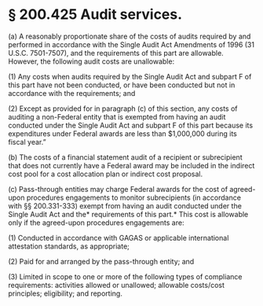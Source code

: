 # § 200.425   Audit services.

(a) A reasonably proportionate share of the costs of audits required by and performed in accordance with the Single Audit Act Amendments of 1996 (31 U.S.C. 7501-7507), and the requirements of this part are allowable. However, the following audit costs are unallowable:


(1) Any costs when audits required by the Single Audit Act and subpart F of this part have not been conducted, or have been conducted but not in accordance with the requirements; and


(2) Except as provided for in paragraph (c) of this section, any costs of auditing a non-Federal entity that is exempted from having an audit conducted under the Single Audit Act and subpart F of this part because its expenditures under Federal awards are less than $1,000,000 during its fiscal year.”


(b) The costs of a financial statement audit of a recipient or subrecipient that does not currently have a Federal award may be included in the indirect cost pool for a cost allocation plan or indirect cost proposal.


(c) Pass-through entities may charge Federal awards for the cost of agreed-upon procedures engagements to monitor subrecipients (in accordance with §§ 200.331-333) exempt from having an audit conducted under the Single Audit Act and the* requirements of this part.* This cost is allowable only if the agreed-upon procedures engagements are:


(1) Conducted in accordance with GAGAS or applicable international attestation standards, as appropriate;


(2) Paid for and arranged by the pass-through entity; and


(3) Limited in scope to one or more of the following types of compliance requirements: activities allowed or unallowed; allowable costs/cost principles; eligibility; and reporting.






